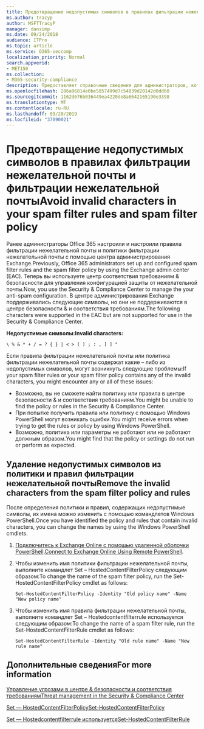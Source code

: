 ```yaml
---
title: Предотвращение недопустимых символов в правилах фильтрации нежелательной почты и политики фильтрации нежелательной почты
ms.author: tracyp
author: MSFTTracyP
manager: dansimp
ms.date: 09/24/2018
audience: ITPro
ms.topic: article
ms.service: O365-seccomp
localization_priority: Normal
search.appverid:
- MET150
ms.collection:
- M365-security-compliance
description: Предоставляет справочные сведения для администраторов, которые имеют недопустимые символы в конфигурации защиты от нежелательной почты и могут выполнять проблемы &amp; при попытке использовать центр обеспечения безопасности.
ms.openlocfilehash: 286a96814e0be5857499d7c54839d20142d0dd60
ms.sourcegitcommit: 1162d676b036449ea4220de8a6642165190e3398
ms.translationtype: MT
ms.contentlocale: ru-RU
ms.lasthandoff: 09/20/2019
ms.locfileid: "37090021"
---
```

# <a name="avoid-invalid-characters-in-your-spam-filter-rules-and-spam-filter-policy"></a><span data-ttu-id="0881d-103">Предотвращение недопустимых символов в правилах фильтрации нежелательной почты и фильтрации нежелательной почты</span><span class="sxs-lookup"><span data-stu-id="0881d-103">Avoid invalid characters in your spam filter rules and spam filter policy</span></span> 

<span data-ttu-id="0881d-104">Ранее администраторы Office 365 настроили и настроили правила фильтрации нежелательной почты и политики фильтрации нежелательной почты с помощью центра администрирования Exchange.</span><span class="sxs-lookup"><span data-stu-id="0881d-104">Previously, Office 365 administrators set up and configured spam filter rules and the spam filter policy by using the Exchange admin center (EAC).</span></span> <span data-ttu-id="0881d-105">Теперь вы используете центр соответствия требованиям &amp; безопасности для управления конфигурацией защиты от нежелательной почты.</span><span class="sxs-lookup"><span data-stu-id="0881d-105">Now, you use the Security &amp; Compliance Center to manage the your anti-spam configuration.</span></span> <span data-ttu-id="0881d-106">В центре администрирования Exchange поддерживались следующие символы, но они не поддерживаются в центре безопасности &amp; и соответствия требованиям.</span><span class="sxs-lookup"><span data-stu-id="0881d-106">The following characters were supported in the EAC but are not supported for use in the Security &amp; Compliance Center.</span></span>  

<span data-ttu-id="0881d-107">**Недопустимые символы:**</span><span class="sxs-lookup"><span data-stu-id="0881d-107">**Invalid characters:**</span></span>
  
```\ % & * + / = ? { } | < > ( ) ; : , [ ] "```

<span data-ttu-id="0881d-108">Если правила фильтрации нежелательной почты или политика фильтрации нежелательной почты содержат какие – либо из недопустимых символов, могут возникнуть следующие проблемы:</span><span class="sxs-lookup"><span data-stu-id="0881d-108">If your spam filter rules or your spam filter policy contains any of the invalid characters, you might encounter any or all of these issues:</span></span>
- <span data-ttu-id="0881d-109">Возможно, вы не сможете найти политику или правила в центре безопасности &amp; и соответствия требованиям.</span><span class="sxs-lookup"><span data-stu-id="0881d-109">You might be unable to find the policy or rules in the Security &amp; Compliance Center.</span></span>
- <span data-ttu-id="0881d-110">При попытке получить правила или политику с помощью Windows PowerShell могут возникать ошибки.</span><span class="sxs-lookup"><span data-stu-id="0881d-110">You might receive errors when trying to get the rules or policy by using Windows PowerShell.</span></span>
- <span data-ttu-id="0881d-111">Возможно, политика или параметры не работают или не работают должным образом.</span><span class="sxs-lookup"><span data-stu-id="0881d-111">You might find that the policy or settings do not run or perform as expected.</span></span>

## <a name="remove-the-invalid-characters-from-the-spam-filter-policy-and-rules"></a><span data-ttu-id="0881d-112">Удаление недопустимых символов из политики и правил фильтрации нежелательной почты</span><span class="sxs-lookup"><span data-stu-id="0881d-112">Remove the invalid characters from the spam filter policy and rules</span></span>

<span data-ttu-id="0881d-113">После определения политики и правил, содержащих недопустимые символы, их имена можно изменить с помощью командлетов Windows PowerShell.</span><span class="sxs-lookup"><span data-stu-id="0881d-113">Once you have identified the policy and rules that contain invalid characters, you can change the names by using the Windows PowerShell cmdlets.</span></span> 

1. <span data-ttu-id="0881d-114">[Подключитесь к Exchange Online с помощью удаленной оболочки PowerShell](https://docs.microsoft.com/powershell/exchange/exchange-online/connect-to-exchange-online-powershell/connect-to-exchange-online-powershell?view=exchange-ps).</span><span class="sxs-lookup"><span data-stu-id="0881d-114">[Connect to Exchange Online Using Remote PowerShell](https://docs.microsoft.com/powershell/exchange/exchange-online/connect-to-exchange-online-powershell/connect-to-exchange-online-powershell?view=exchange-ps).</span></span>
    
2. <span data-ttu-id="0881d-115">Чтобы изменить имя политики фильтрации нежелательной почты, выполните командлет Set – HostedContentFilterPolicy следующим образом:</span><span class="sxs-lookup"><span data-stu-id="0881d-115">To change the name of the spam filter policy, run the Set-HostedContentFilterPolicy cmdlet as follows:</span></span>
    
    ```
    Set-HostedContentFilterPolicy -Identity "Old policy name" -Name "New policy name"
    ```  

3. <span data-ttu-id="0881d-116">Чтобы изменить имя правила фильтрации нежелательной почты, выполните командлет Set – Hostedcontentfilterrule используется следующим образом:</span><span class="sxs-lookup"><span data-stu-id="0881d-116">To change the name of a spam filter rule, run the Set-HostedContentFilterRule cmdlet as follows:</span></span>
    
    ```
    Set-HostedContentFilterRule -Identity "Old rule name" -Name "New rule name"
    ```  

  
 ## <a name="for-more-information"></a><span data-ttu-id="0881d-117">Дополнительные сведения</span><span class="sxs-lookup"><span data-stu-id="0881d-117">For more information</span></span>

[<span data-ttu-id="0881d-118">Управление угрозами в центре &amp; безопасности и соответствия требованиям</span><span class="sxs-lookup"><span data-stu-id="0881d-118">Threat management in the Security &amp; Compliance Center</span></span>](protect-against-threats.md)
  
[<span data-ttu-id="0881d-119">Set — HostedContentFilterPolicy</span><span class="sxs-lookup"><span data-stu-id="0881d-119">Set-HostedContentFilterPolicy</span></span>](https://docs.microsoft.com/powershell/module/exchange/antispam-antimalware/set-hostedcontentfilterpolicy?view=exchange-ps)

[<span data-ttu-id="0881d-120">Set — Hostedcontentfilterrule используется</span><span class="sxs-lookup"><span data-stu-id="0881d-120">Set-HostedContentFilterRule</span></span>](https://docs.microsoft.com/powershell/module/exchange/antispam-antimalware/set-hostedcontentfilterrule?view=exchange-ps)
